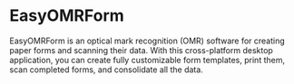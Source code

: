 # EasyOMRForm

EasyOMRForm is an optical mark recognition (OMR) software for creating paper forms and scanning their data. With this cross-platform desktop application, you can create fully customizable form templates, print them, scan completed forms, and consolidate all the data.
